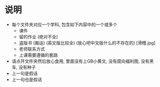 # 说明
* 每个文件夹对应一个学科, 包含如下内容中的一个或多个
  * 课件
  * 留的作业 (绝对不全)
  * 盗版书 (搬运) (英文版比较全) (放心吧中文版什么的不存在的) [滑稽.jpg]
  * 老师联系方式
  * 上课需要遵循的套路
* 请点开文件夹然后放心食用, 里面没有上GB小黄文, 没有腐向福利图, 没有黑车, 没有种子
* 上一句是假话
* 上一句也是假话
